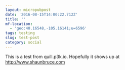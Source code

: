 ```yaml
---
layout: micropubpost
date: '2016-08-15T14:00:22.712Z'
title: ''
mf-location:
  - 'geo:40.16548,-105.16141;u=6596'
tags: testing
slug: test-post
category: social
---
```

This is a test from quill.p3k.io. Hopefully it shows up at http://www.shaunbruce.com
